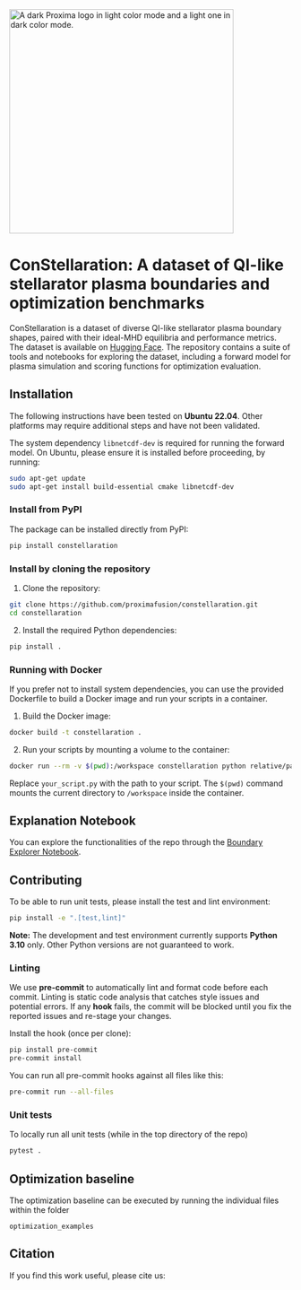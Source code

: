 <picture>
  <source media="(prefers-color-scheme: dark)" srcset="https://github.com/user-attachments/assets/978b76bc-cd9b-4af8-b1f3-18efde7c079f">
  <source media="(prefers-color-scheme: light)" srcset="https://github.com/user-attachments/assets/ec4e391a-9044-44ae-93f0-9dd8bed70001">
  <img alt="A dark Proxima logo in light color mode and a light one in dark color mode." src="https://github.com/user-attachments/assets/ec4e391a-9044-44ae-93f0-9dd8bed70001" width=400px>
</picture>

# ConStellaration: A dataset of QI-like stellarator plasma boundaries and optimization benchmarks

ConStellaration is a dataset of diverse QI-like stellarator plasma boundary shapes, paired with their ideal-MHD equilibria and performance metrics.
The dataset is available on [Hugging Face](https://huggingface.co/datasets/proxima-fusion/constellaration).
The repository contains a suite of tools and notebooks for exploring the dataset, including a forward model for plasma simulation and scoring functions for optimization evaluation.

## Installation

The following instructions have been tested on **Ubuntu 22.04**. Other platforms may require additional steps and have not been validated.

The system dependency `libnetcdf-dev` is required for running the forward model. On Ubuntu, please ensure it is installed before proceeding, by running:

  ```bash
  sudo apt-get update
  sudo apt-get install build-essential cmake libnetcdf-dev
  ```

### Install from PyPI

The package can be installed directly from PyPI:

```bash
pip install constellaration
```

### Install by cloning the repository

1. Clone the repository:

  ```bash
  git clone https://github.com/proximafusion/constellaration.git
  cd constellaration
  ```

2. Install the required Python dependencies:

  ```bash
  pip install .
  ```

### Running with Docker

If you prefer not to install system dependencies, you can use the provided Dockerfile to build a Docker image and run your scripts in a container.

1. Build the Docker image:

  ```bash
  docker build -t constellaration .
  ```

2. Run your scripts by mounting a volume to the container:

  ```bash
  docker run --rm -v $(pwd):/workspace constellaration python relative/path/to/your_script.py
  ```

Replace `your_script.py` with the path to your script. The `$(pwd)` command mounts the current directory to `/workspace` inside the container.

## Explanation Notebook

You can explore the functionalities of the repo through the [Boundary Explorer Notebook](https://github.com/proximafusion/constellaration/blob/main/notebooks/boundary_explorer.ipynb).

## Contributing

To be able to run unit tests, please install the test and lint environment:

```bash
pip install -e ".[test,lint]"
```

**Note:** The development and test environment currently supports **Python 3.10** only. Other Python versions are not guaranteed to work.
### Linting

We use **pre-commit** to automatically lint and format code before each commit. Linting is static code analysis that catches style issues and potential errors. If any **hook** fails, the commit will be blocked until you fix the reported issues and re-stage your changes.

 Install the hook (once per clone):
```bash
pip install pre-commit
pre-commit install
```

You can run all pre-commit hooks against all files like this:
```bash
pre-commit run --all-files
```
### Unit tests

To locally run all unit tests (while in the top directory of the repo)

```bash
pytest .
```

## Optimization baseline

The optimization baseline can be executed by running the individual files within the folder
```
optimization_examples
```

## Citation

If you find this work useful, please cite us:
